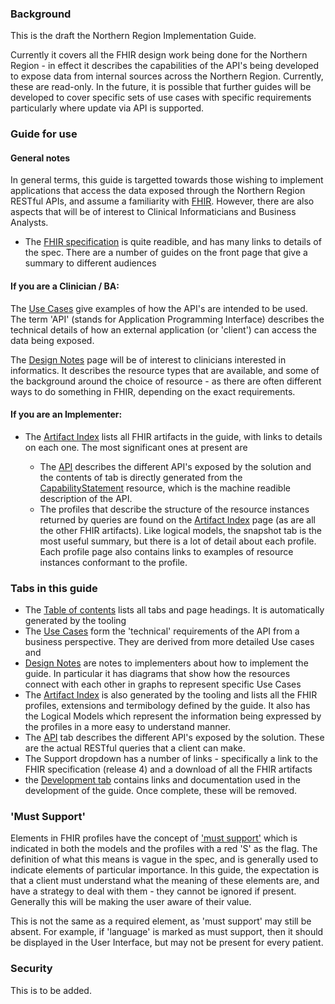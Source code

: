 <!-- index.md {% comment %}
*****************************************************************************************
*                            WARNING: DO NOT EDIT THIS FILE                             *
*                                                                                       *
* This file is generated by SUSHI. Any edits you make to this file will be overwritten. *
*                                                                                       *
* To change the contents of this file, edit the original source file at:                *
* ig-data/input/pagecontent/index.md                                                    *
*****************************************************************************************
{% endcomment %} -->
### Background
This is the draft the Northern Region Implementation Guide.

Currently it covers all the FHIR design work being done for the Northern Region - in effect it describes the capabilities of the API's being developed to expose data from internal sources across the Northern Region. Currently, these are read-only. In the future, it is possible that further guides will be developed to cover specific sets of use cases with specific requirements particularly where update via API is supported.


### Guide for use

#### General notes

In general terms, this guide is targetted towards those wishing to implement applications that access the data exposed through the Northern Region RESTful APIs, and assume a familiarity with [FHIR](http://hl7.org/fhir/index.html). However, there are also aspects that will be of interest to Clinical Informaticians and Business Analysts.

* The [FHIR specification](http://hl7.org/fhir/index.html) is quite readible, and has many links to details of the spec. There are a number of guides on the front page that give a summary to different audiences

#### If you are a Clinician / BA:

The [Use Cases](usecases.html) give examples of how the API's are intended to be used. The term 'API' (stands for Application Programming Interface) describes the technical details of how an external application (or 'client') can access the data being exposed.



The [Design Notes](design.html) page will be of interest to clinicians interested in informatics. It describes the resource types that are available, and some of the background around the choice of resource - as there are often different ways to do something in FHIR, depending on the exact requirements.

#### If you are an Implementer:

* The [Artifact Index](artifacts.html) lists all FHIR artifacts in the guide, with links to details on each one. The most significant ones at present are

  * The [API](api.html) describes the different API's exposed by the solution and the contents of tab is directly generated from the [CapabilityStatement](CapabilityStatement-NorthernRegionCapabilityStatement.html) resource, which is the machine readible description of the API.
  * The profiles that describe the structure of the resource instances returned by queries are found on the [Artifact Index](artifacts.html#structures-resource-profiles) page (as are all the other FHIR artifacts). Like logical models, the snapshot tab is the most useful summary, but there is a lot of detail about each profile. Each profile page also contains links to examples of resource instances conformant to the profile.




### Tabs in this guide

* The [Table of contents](toc.html) lists all tabs and page headings. It is automatically generated by the tooling
* The [Use Cases](usecases.html) form the 'technical' requirements of the API from a business perspective. They are derived from more detailed Use cases and
* [Design Notes](design.html) are notes to implementers about how to implement the guide. In particular it has diagrams that show how the resources connect with each other in graphs to represent specific Use Cases 
* The [Artifact Index](artifacts.html) is also generated by the tooling and lists all the FHIR profiles, extensions and termibology defined by the guide. It also has the Logical Models which represent the information being expressed by the profiles in a more easy to understand manner.
* The [API](api.html) tab describes the different API's exposed by the solution. These are the actual RESTful queries that a client can make.
* The Support dropdown has a number of links - specifically a link to the FHIR specification (release 4) and a download of all the FHIR artifacts
* the [Development tab](development.html) contains links and documentation used in the development of the guide. Once complete, these will be removed.

### 'Must Support'

Elements in FHIR profiles have the concept of ['must support'](http://hl7.org/fhir/profiling.html#mustsupport) which is indicated in both the models and the profiles with a red 'S' as the flag. The definition of what this means is vague in the spec, and is generally used to indicate elements of particular importance. In this guide, the expectation is that a client must understand what the meaning of these elements are, and have a strategy to deal with them - they cannot be ignored if present. Generally this will be making the user aware of their value. 

This is not the same as a required element, as 'must support' may still be absent. For example, if 'language' is marked as must support, then it should be displayed in the User Interface, but may not be present for every patient. 

### Security
This is to be added.